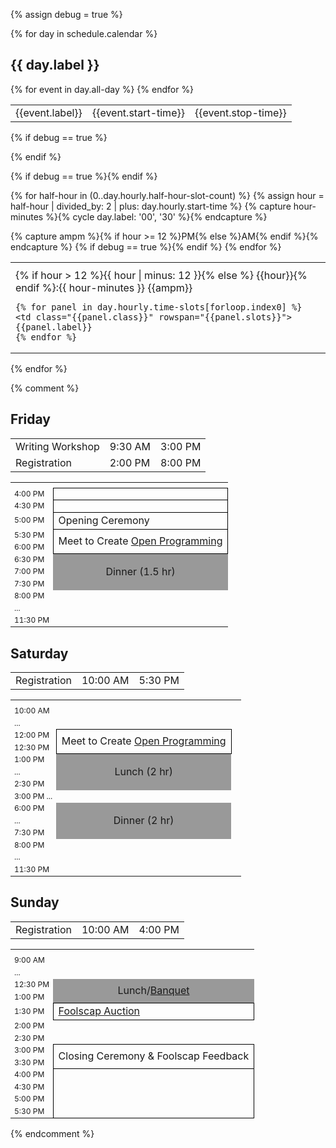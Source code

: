 {% assign debug = true %}
<style>
.schedule .time { font-size: 75%;}
.schedule .planned {border: 1px solid black;}
.schedule .break {text-align: center; vertical-align: middle; background-color: #999;}
.schedule .openspace {text-align: center; border: 1px solid black;}
</style>
<!--
 #schedule_XX anchors in the schedule blocks
#detail_XX ancors in the detail paragraphs
so you can navigate back and forth by selecting the titles
-->
{% for day in schedule.calendar %}
## {{ day.label }}
<table class="{{ schedule.class-type }}">
<!-- all-day -->
{% for event in day.all-day %}
  <tr>
    <td>{{event.label}}
    <td>{{event.start-time}}
    <td>{{event.stop-time}}
  </tr>
{% endfor %}
</table>

<!-- hourly -->
{% if debug == true %}
<!--
{{day}}
-->
{% endif %}

<table class="{{ schedule.class-type }}">
<tr>
    <th></th><!-- time -->
    <th></th>
</tr>
{% if debug == true %}<!--
{{day.hourly.time-slots}}
{{day.hourly.time-slots.first}}
{{day.hourly.time-slots[0]}}
{{day.hourly.time-slots[0][0]}}
{{day.hourly.time-slots[0][0].label}}
{{day.hourly.time-slots[1]}}
-->{% endif %}

{% for half-hour in (0..day.hourly.half-hour-slot-count) %}
{% assign hour = half-hour | divided_by: 2 | plus: day.hourly.start-time %}
{% capture hour-minutes %}{% cycle day.label: '00', '30' %}{% endcapture %}



  <tr> 
  {% capture ampm %}{% if hour >= 12 %}PM{% else %}AM{% endif %}{% endcapture %}
  {% if debug == true %}<!-- ampm:{{ampm}} hh:{{half-hour}} h:{{hour}} m:{{hour-minutes}} st:{{day.hourly.start-time}} -->{% endif %}  
    <td class="time">{% if hour > 12 %}{{ hour | minus: 12 }}{% else %} {{hour}}{% endif %}:{{ hour-minutes }} {{ampm}}
    
    
    {% for panel in day.hourly.time-slots[forloop.index0] %}
    <td class="{{panel.class}}" rowspan="{{panel.slots}}"> {{panel.label}}
    {% endfor %}
  </tr>
{% endfor %}
</table>

{% endfor %}

{% comment %}

## Friday
<table class="{{ schedule.class-type }}">
  <tr>
    <td>Writing Workshop
    <td>9:30 AM
    <td>3:00 PM
  </tr>
  <tr>
    <td>Registration
    <td>2:00 PM
    <td>8:00 PM
  </tr>
</table>

<table class="schedule">
  <tr>
    <th ></th>
    <th ><!--Columbia A--></th>
  </tr>
  <tr>
    <td class="time">4:00 PM</td>
    <td class="planned"></td>
  </tr>
  <tr>
    <td class="time">4:30 PM</td>
    <td class="planned"></td>
  </tr>
  <tr>
    <td class="time">5:00 PM</td>
    <td class="planned" rowspan="1">Opening Ceremony</td>
  </tr>
  <tr>
    <td class="time">5:30 PM</td>
    <td class="planned" rowspan="2">
    Meet to Create <a href="/events/#participatory-programming">Open Programming</a>
    </td>
  </tr>
  <tr>
    <td class="time">6:00 PM</td>

  </tr>
  <tr>
    <td class="time">6:30 PM</td>
       <td class="break" rowspan="3">Dinner (1.5 hr)</td>
  </tr>
  <tr>
    <td class="time">7:00 PM</td>
  </tr>
  <tr>
    <td class="time">7:30 PM</td>
  </tr>
  <tr>
    <td class="time">8:00 PM </td>
    <td ></td>
  </tr>
  <tr>
    <td class="time">...</td>
  </tr>
  <tr>
    <td class="time">11:30 PM</td>
    <td ></td>
  </tr>
</table>

## Saturday
<table class="schedule">
  <tr>
    <td>Registration
    <td>10:00 AM
    <td>5:30 PM
  </tr>
</table>
<table class="schedule">
  <tr>
    <th ></th>
    <th ></th>
  </tr>
  <tr>
    <td class="time">10:00 AM</td>
  </tr>
  <tr>
    <td class="time">...</td>
  </tr>
  <tr>
    <td class="time">12:00 PM</td>
    <td class="planned" rowspan="2">
    Meet to Create <a href="/events/#participatory-programming">Open Programming</a>
    </td>
  </tr>
  <tr>
    <td class="time">12:30 PM</td>
  </tr>
  <tr>
    <td class="time">1:00 PM</td>
    <td class="break" rowspan="3">Lunch (2 hr)</td>
  </tr>
  <tr>
    <td class="time">...</td>
  </tr>
  <tr>
    <td class="time">2:30 PM</td>
    <td ></td>
  </tr>
  <tr>
    <td class="time">3:00 PM ...</td>
    <td ></td>
  </tr>
  <tr>
    <td class="time">6:00 PM</td>
        <td class="break" rowspan="3">Dinner (2 hr)</td>
  </tr>
  <tr>
    <td class="time">...</td>
  </tr>
  <tr>
    <td class="time">7:30 PM</td>
  </tr>
  <tr>
    <td class="time">8:00 PM</td>
    <td ></td>
  </tr>
  <tr>
    <td class="time">...</td>
  </tr>
  <tr>
    <td class="time">11:30 PM</td>
    <td ></td>
  </tr>
</table>

## Sunday
<table>
  <tr>
    <td>Registration
    <td>10:00 AM
    <td>4:00 PM
  </tr>
</table>

<table class="schedule">
  <tr>
    <th ></th>
    <th ></th>
  </tr>
  <tr>
    <td class="time">9:00 AM</td>
    <td ></td>
  </tr>
  <tr>
    <td class="time">...</td>
  </tr>
  <tr>
    <td class="time">12:30 PM</td>
    <td class="break" rowspan="2">Lunch/<a href="/events/#banquet">Banquet</a></td>
  </tr>
  <tr>
    <td class="time">1:00 PM</td>
  </tr>
  <tr>
    <td class="time">1:30 PM</td>
    <td class="planned"><a href="/events/#auction">Foolscap Auction</a></td>
  </tr>
  <tr>
    <td class="time">2:00 PM</td>
    <td ></td>
  </tr>
  <tr>
    <td class="time">2:30 PM</td>
    <td ></td>
  </tr>
  <tr>
    <td class="time">3:00 PM</td>
    <td class="planned" rowspan="2">Closing Ceremony &amp; Foolscap Feedback</td>
  </tr>
  <tr>
    <td class="time">3:30 PM</td>
  </tr>
  <tr>
    <td class="time">4:00 PM</td>
    <td class="planned" rowspan="4"></td>
  </tr>
  <tr>
    <td class="time">4:30 PM</td>
  </tr>
  <tr>
    <td class="time">5:00 PM</td>
  </tr>
  <tr>
    <td class="time">5:30 PM</td>
  </tr>
</table>
 {% endcomment %}

